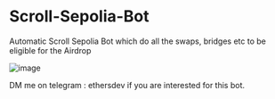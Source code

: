 # Scroll-Sepolia-Bot
Automatic Scroll Sepolia Bot which do all the swaps, bridges etc to be eligible for the Airdrop

![image](https://github.com/valeeETH/Scroll-Sepolia-Bot/assets/130642278/33db774f-49ea-42b8-aaab-f5c1a4852def)

DM me on telegram : ethersdev if you are interested for this bot.

